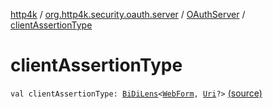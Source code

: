 [http4k](../../index.md) / [org.http4k.security.oauth.server](../index.md) / [OAuthServer](index.md) / [clientAssertionType](./client-assertion-type.md)

# clientAssertionType

`val clientAssertionType: `[`BiDiLens`](../../org.http4k.lens/-bi-di-lens/index.md)`<`[`WebForm`](../../org.http4k.lens/-web-form/index.md)`, `[`Uri`](../../org.http4k.core/-uri/index.md)`?>` [(source)](https://github.com/http4k/http4k/blob/master/http4k-security-oauth/src/main/kotlin/org/http4k/security/oauth/server/OAuthServer.kt#L96)